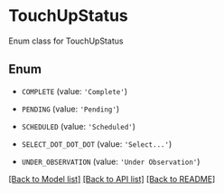 # TouchUpStatus

Enum class for TouchUpStatus

## Enum

* `COMPLETE` (value: `'Complete'`)

* `PENDING` (value: `'Pending'`)

* `SCHEDULED` (value: `'Scheduled'`)

* `SELECT_DOT_DOT_DOT` (value: `'Select...'`)

* `UNDER_OBSERVATION` (value: `'Under Observation'`)

[[Back to Model list]](../README.md#documentation-for-models) [[Back to API list]](../README.md#documentation-for-api-endpoints) [[Back to README]](../README.md)


